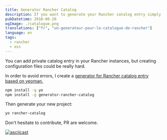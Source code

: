 ```yaml
---
title: Generator Rancher Catalog
description: If you want to generate your Rancher catalog entry simply, this yeoman generator is here for you, so give it a try.
pubDatetime: 2016-06-20
ogImage: ./catalogue.png
translations: ["fr", "un-generateur-pour-le-catalogue-de-rancher"]
language: en
tags:
  - rancher
  - oss
---
```


You can add private catalog entry in your Rancher instances, but creating
configuration files could be really hard.

In order to avoid errors, I create a [generator for Rancher catalog entry based on
yeoman.](https://github.com/Slashgear/generator-rancher-catalog)

```bash
npm install -g yo
npm install -g generator-rancher-catalog
```

Then generate your new project:

```bash
yo rancher-catalog
```

Don't hesitate to contribute, PR are welcome.

[![asciicast](https://asciinema.org/a/644asuhwcljfkzm3j4g9j6qsg.png)](https://asciinema.org/a/644asuhwcljfkzm3j4g9j6qsg)
